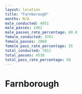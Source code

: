 ```yaml
---
layout: location
title: "Farnborough"
months: N/A
male_conducted: 4051
male_passes: 2462
male_passes_rate_percentage: 60.8
female_conducted: 3761
female_passes: 2068
female_pass_rate_percentage: 55
total_conducted: 7812
total_passes: 4530
total_pass_rate_percentage: 58
---
```


# Farnborough
